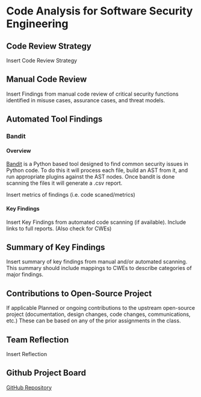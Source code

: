 # Code Analysis for Software Security Engineering


## Code Review Strategy

<TODO> Insert Code Review Strategy

## Manual Code Review

<TODO> Insert Findings from manual code review of critical security functions identified in misuse cases, assurance cases, and threat models.

## Automated Tool Findings

### Bandit

#### Overview

[Bandit](https://pypi.org/project/bandit) is a Python based tool designed to find common security issues in Python code. To do this it will process each file, build an AST from it, and run appropriate plugins against the AST nodes. Once bandit is done scanning the files it will generate a .csv report.

<TODO> Insert metrics of findings (i.e. code scaned/metrics)
#### Key Findings

<TODO> Insert Key Findings from automated code scanning (if available). Include links to full reports. (Also check for CWEs)

## Summary of Key Findings

<TODO> Insert summary of key findings from manual and/or automated scanning. This summary should include mappings to CWEs to describe categories of major findings.

## Contributions to Open-Source Project
<NOTE>If applicable
<TODO> Planned or ongoing contributions to the upstream open-source project (documentation, design changes, code changes, communications, etc.) These can be based on any of the prior assignments in the class.

## Team Reflection

<TODO> Insert Reflection

## Github Project Board
[GitHub Repository](https://github.com/Chrs987/HomeAssistant/projects/7)
